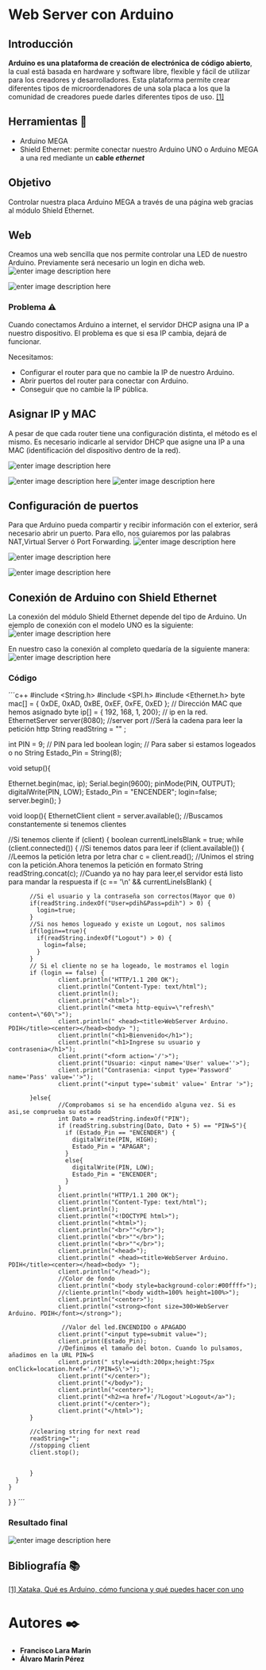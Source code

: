 ﻿
# Web Server con Arduino
## Introducción
**Arduino es una plataforma de creación de electrónica de código abierto**, la cual está basada en hardware y software libre, flexible y fácil de utilizar para los creadores y desarrolladores. Esta plataforma permite crear diferentes tipos de microordenadores de una sola placa a los que la comunidad de creadores puede darles diferentes tipos de uso. [[1]](https://www.xataka.com/basics/que-arduino-como-funciona-que-puedes-hacer-uno)

## Herramientas 🔧
- Arduino MEGA
- Shield Ethernet: permite conectar nuestro Arduino UNO o Arduino MEGA a una red mediante un **cable  _ethernet_**

## Objetivo
Controlar nuestra placa Arduino MEGA a través de una página web gracias al módulo Shield Ethernet.
## Web 
Creamos una web sencilla que nos permite controlar una LED de nuestro Arduino. Previamente será necesario un login en dicha web.
![enter image description here](https://github.com/Phyrov/PDIH/blob/main/Web%20Server%20Arduino/img/Login.jpg?raw=true)

![enter image description here](https://github.com/Phyrov/PDIH/blob/main/Web%20Server%20Arduino/img/Logged.jpg?raw=true)

### Problema ⚠️
Cuando conectamos Arduino a internet, el servidor DHCP asigna una IP a nuestro dispositivo. El problema es que si esa IP cambia, dejará de funcionar.

Necesitamos:
-  Configurar el router para que no cambie la IP de nuestro Arduino.
- Abrir puertos del router para conectar con Arduino.
- Conseguir que no cambie la IP pública.

## Asignar IP y MAC
A pesar de que cada router tiene una configuración distinta, el método es el mismo. Es necesario indicarle al servidor DHCP que asigne una IP a una MAC (identificación del dispositivo dentro de la red). 

![enter image description here](https://github.com/Phyrov/PDIH/blob/main/Web%20Server%20Arduino/img/Asignar%20IP%20y%20MAC%20a%20arduino.png?raw=true)

![enter image description here](https://github.com/Phyrov/PDIH/blob/main/Web%20Server%20Arduino/img/Asignar%20IP%20y%20MAC%20a%20arduino%202.png?raw=true)
![enter image description here](https://github.com/Phyrov/PDIH/blob/main/Web%20Server%20Arduino/img/Asignar%20IP%20y%20MAC%20a%20arduino%203.png?raw=true)

## Configuración de puertos
Para que Arduino pueda compartir y recibir información con el exterior, será necesario abrir un puerto.  Para ello, nos guiaremos por las palabras NAT,Virtual Server ó Port Forwarding.
![enter image description here](https://github.com/Phyrov/PDIH/blob/main/Web%20Server%20Arduino/img/Abrir%20puertos%201.jpg?raw=true)

![enter image description here](https://github.com/Phyrov/PDIH/blob/main/Web%20Server%20Arduino/img/Abrir%20puertos%202.jpg?raw=true)

![enter image description here](https://github.com/Phyrov/PDIH/blob/main/Web%20Server%20Arduino/img/Abrir%20puertos%203.jpg?raw=true)

## Conexión de Arduino con Shield Ethernet
La conexión del módulo Shield Ethernet depende del tipo de Arduino. Un ejemplo de conexión con el modelo UNO es la siguiente:
![enter image description here](https://github.com/Phyrov/PDIH/blob/main/Web%20Server%20Arduino/img/conexion.jpg?raw=true)

En nuestro caso la conexión al completo quedaría de la siguiente manera:
![enter image description here](https://github.com/Phyrov/PDIH/blob/main/Web%20Server%20Arduino/img/Completo.jpg?raw=true)

### Código
´´´c++
#include <String.h>
#include <SPI.h>
#include <Ethernet.h>
byte mac[] = { 0xDE, 0xAD, 0xBE, 0xEF, 0xFE, 0xED }; // Dirección MAC que hemos asignado
byte ip[] = { 192, 168, 1, 200}; // ip en la red.
EthernetServer server(8080); //server port
//Será la cadena para leer la petición http
String readString = "" ;

int PIN = 9;    // PIN para led
boolean login;  // Para saber si estamos logeados o no
String Estado_Pin = String(8);



void setup(){
  
Ethernet.begin(mac, ip);
Serial.begin(9600);
pinMode(PIN, OUTPUT);
digitalWrite(PIN, LOW);
Estado_Pin = "ENCENDER";
login=false;
server.begin();
}

void loop(){
  EthernetClient client = server.available();
  //Buscamos constantemente si tenemos clientes
  
  //Si tenemos cliente
  if (client) {
    boolean currentLineIsBlank = true;
    while (client.connected()) {
      //Si tenemos datos para leer
      if (client.available()) {
        //Leemos la petición letra por letra
        char c = client.read();
        //Unimos el string con la petición.Ahora tenemos la petición en formato String
        readString.concat(c);
        //Cuando ya no hay para leer,el servidor está listo para mandar la respuesta
        if (c == '\n' && currentLineIsBlank) {
    
          //Si el usuario y la contraseña son correctos(Mayor que 0)
          if(readString.indexOf("User=pdih&Pass=pdih") > 0) {
            login=true;
          }
          //Si nos hemos logueado y existe un Logout, nos salimos
          if(login==true){
            if(readString.indexOf("Logout") > 0) {
              login=false;
            }      
          }      
          // Si el cliente no se ha logeado, le mostramos el login
          if (login == false) {
                  client.println("HTTP/1.1 200 OK");
                  client.println("Content-Type: text/html");
                  client.println();
                  client.print("<html>");
                  client.println("<meta http-equiv=\"refresh\" content=\"60\">");
                  client.println(" <head><title>WebServer Arduino. PDIH</title><center></head><body> ");
                  client.println("<h1>Bienvenido</h1>");
                  client.println("<h1>Ingrese su usuario y contrasenia</h1>");
                  client.print("<form action='/'>");
                  client.print("Usuario: <input name='User' value=''>");
                  client.print("Contrasenia: <input type='Password' name='Pass' value=''>");
                  client.print("<input type='submit' value=' Entrar '>");
                          
          }else{
                  //Comprobamos si se ha encendido alguna vez. Si es asi,se comprueba su estado
                  int Dato = readString.indexOf("PIN");
                  if (readString.substring(Dato, Dato + 5) == "PIN=S"){
                    if (Estado_Pin == "ENCENDER") {
                      digitalWrite(PIN, HIGH);
                      Estado_Pin = "APAGAR";
                    }
                    else{
                      digitalWrite(PIN, LOW);
                      Estado_Pin = "ENCENDER";
                    }
                  }
                  client.println("HTTP/1.1 200 OK");
                  client.println("Content-Type: text/html");
                  client.println();
                  client.println("<!DOCTYPE html>");
                  client.println("<html>");
                  client.println("<br>""</br>");
                  client.println("<br>""</br>");
                  client.println("<br>""</br>");
                  client.println("<head>");
                  client.println(" <head><title>WebServer Arduino. PDIH</title><center></head><body> ");
                  client.println("</head>");
                  //Color de fondo
                  client.println("<body style=background-color:#00ffff>");
                  //cliente.println("<body width=100% height=100%>");
                  client.println("<center>");
                  client.println("<strong><font size=300>WebServer Arduino. PDIH</font></strong>");
              
                   //Valor del led.ENCENDIDO o APAGADO
                  client.print("<input type=submit value=");
                  client.print(Estado_Pin);
                  //Definimos el tamaño del boton. Cuando lo pulsamos, añadimos en la URL PIN=S
                  client.print(" style=width:200px;height:75px onClick=location.href='./?PIN=S\'>");
                  client.print("</center>");
                  client.print("</body>");
                  client.println("<center>");
                  client.print("<h2><a href='/?Logout'>Logout</a>");
                  client.print("</center>");
                  client.print("</html>");
          }
    
          //clearing string for next read
          readString="";
          //stopping client
          client.stop();
            
    
          }
      } 
    } 
  } 
}
´´´

### Resultado final
![enter image description here](https://github.com/Phyrov/PDIH/blob/main/Web%20Server%20Arduino/img/VID_20220429_191544.gif?raw=true)

## Bibliografía  📚

[[1] Xataka,  Qué es Arduino, cómo funciona y qué puedes hacer con uno](https://www.xataka.com/basics/que-arduino-como-funciona-que-puedes-hacer-uno)


# Autores ✒️

* **Francisco Lara Marín**
* **Álvaro Marín Pérez**
